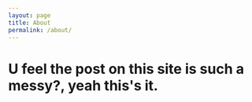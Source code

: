 ```yaml
---
layout: page
title: About
permalink: /about/
---
```


# U feel the post on this site is such a messy?, yeah this's it.


